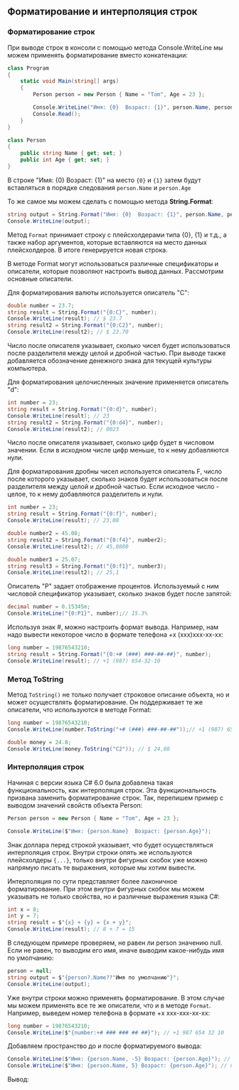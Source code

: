 ## Форматирование и интерполяция строк

### Форматирование строк

При выводе строк в консоли с помощью метода Console.WriteLine мы можем применять форматирование вместо конкатенации:

```cs
class Program
{
    static void Main(string[] args)
    {
        Person person = new Person { Name = "Tom", Age = 23 };

        Console.WriteLine("Имя: {0}  Возраст: {1}", person.Name, person.Age);
        Console.Read();
    }
}

class Person
{
    public string Name { get; set; }
    public int Age { get; set; }
}
```

В строке "Имя: {0}  Возраст: {1}" на место `{0}` и `{1}` затем будут вставляться в порядке следования `person.Name` и `person.Age`

То же самое мы можем сделать с помощью метода **String.Format**:

```cs
string output = String.Format("Имя: {0}  Возраст: {1}", person.Name, person.Age);
Console.WriteLine(output);
```

Метод `Format` принимает строку с плейсхолдерами типа {0}, {1} и т.д., а также набор аргументов, которые вставляются на место 
данных плейсхолдеров. В итоге генерируется новая строка.

В методе Format могут использоваться различные спецификаторы и описатели, которые позволяют настроить вывод данных. Рассмотрим основные описатели.

Для форматирования валюты используется описатель "C":

```cs
double number = 23.7;
string result = String.Format("{0:C}", number);
Console.WriteLine(result); // $ 23.7
string result2 = String.Format("{0:C2}", number);
Console.WriteLine(result2); // $ 23.70
```

Число после описателя указывает, сколько чисел будет использоваться после разделителя между целой и дробной частью. При выводе также добавляется 
обозначение денежного знака для текущей культуры компьютера.

Для форматирования целочисленных значение применяется описатель "d":

```cs
int number = 23;
string result = String.Format("{0:d}", number);
Console.WriteLine(result); // 23
string result2 = String.Format("{0:d4}", number);
Console.WriteLine(result2); // 0023
```

Число после описателя указывает, сколько цифр будет в числовом значении. Если в исходном числе цифр меньше, то к нему добавляются нули.

Для форматирования дробны чисел используется описатель F, число после которого указывает, сколько знаков будет использоваться после разделителя между целой 
и дробной частью. Если исходное число - целое, то к нему добавляются разделитель и нули.

```cs
int number = 23;
string result = String.Format("{0:f}", number);
Console.WriteLine(result); // 23,00

double number2 = 45.08;
string result2 = String.Format("{0:f4}", number2);
Console.WriteLine(result2); // 45,0800

double number3 = 25.07;
string result3 = String.Format("{0:f1}", number3);
Console.WriteLine(result2); // 25,1
```

Описатель "P" задает отображение процентов. Используемый с ним числовой спецификатор указывает, сколько знаков будет после запятой:

```cs
decimal number = 0.15345m;
Console.WriteLine("{0:P1}", number);// 15.3%
```

Используя знак #, можно настроить формат вывода. Например, нам надо вывести некоторое число в формате телефона +х (ххх)ххх-хх-хх:

```cs
long number = 19876543210;
string result = String.Format("{0:+# (###) ###-##-##}", number);
Console.WriteLine(result); // +1 (987) 654-32-10
```

### Метод ToString

Метод `ToString()` не только получает строковое описание объекта, но и может осуществлять форматирование. Он поддерживает те же описатели, что 
используются в методе Format:

```cs
long number = 19876543210;
Console.WriteLine(number.ToString("+# (###) ###-##-##"));// +1 (987) 654-32-10

double money = 24.8;
Console.WriteLine(money.ToString("C2")); // $ 24,80
```

### Интерполяция строк

Начиная с версии языка C# 6.0 была добавлена такая функциональность, как интерполяция строк. Эта функциональность призвана заменить форматирование строк. 
Так, перепишем пример с выводом значений свойств объекта Person:

```cs
Person person = new Person { Name = "Tom", Age = 23 };

Console.WriteLine($"Имя: {person.Name}  Возраст: {person.Age}");
```

Знак доллара перед строкой указывает, что будет осуществляться интерполяция строк. Внутри строки опять же используются плейсхолдеры `{...}`, 
только внутри фигурных скобок уже можно напрямую писать те выражения, которые мы хотим вывести.

Интерполяция по сути представляет более лаконичное форматирование. При этом внутри фигурных скобок мы можем указывать не только свойства, но и различные выражения языка C#:

```cs
int x = 8;
int y = 7;
string result = $"{x} + {y} = {x + y}";
Console.WriteLine(result); // 8 + 7 = 15
```

В следующем примере проверяем, не равен ли person значению null. Если не равен, то выводим его имя, иначе выводим какое-нибудь имя по умолчанию:

```cs
person = null;
string output = $"{person?.Name??"Имя по умолчанию"}";
Console.WriteLine(output);
```

Уже внутри строки можно применять форматирование. В этом случае мы можем применять все те же описатели, что и в методе `Format`. Например, выведем номер телефона в формате +x xxx-xxx-xx-xx:

```cs
long number = 19876543210;
Console.WriteLine($"{number:+# ### ### ## ##}"); // +1 987 654 32 10
```

Добавляем пространство до и после форматируемого вывода:

```cs
Console.WriteLine($"Имя: {person.Name, -5} Возраст: {person.Age}"); // пробелы после
Console.WriteLine($"Имя: {person.Name, 5} Возраст: {person.Age}"); // пробелы до
```

Вывод:

